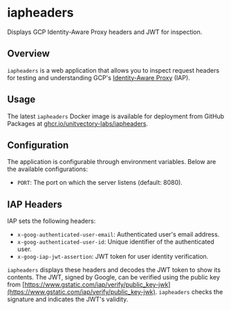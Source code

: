# iapheaders

Displays GCP Identity-Aware Proxy headers and JWT for inspection.

## Overview

`iapheaders` is a web application that allows you to inspect request headers for testing and understanding GCP's [Identity-Aware Proxy](https://cloud.google.com/security/products/iap) (IAP).

## Usage

The latest `iapheaders` Docker image is available for deployment from GitHub Packages at [ghcr.io/unitvectory-labs/iapheaders](https://github.com/UnitVectorY-Labs/iapheaders/pkgs/container/iapheaders).

## Configuration

The application is configurable through environment variables. Below are the available configurations:

- `PORT`: The port on which the server listens (default: 8080).

## IAP Headers

IAP sets the following headers:

- `x-goog-authenticated-user-email`: Authenticated user's email address.
- `x-goog-authenticated-user-id`: Unique identifier of the authenticated user.
- `x-goog-iap-jwt-assertion`: JWT token for user identity verification.

`iapheaders` displays these headers and decodes the JWT token to show its contents. The JWT, signed by Google, can be verified using the public key from [https://www.gstatic.com/iap/verify/public_key-jwk](https://www.gstatic.com/iap/verify/public_key-jwk). `iapheaders` checks the signature and indicates the JWT's validity.
